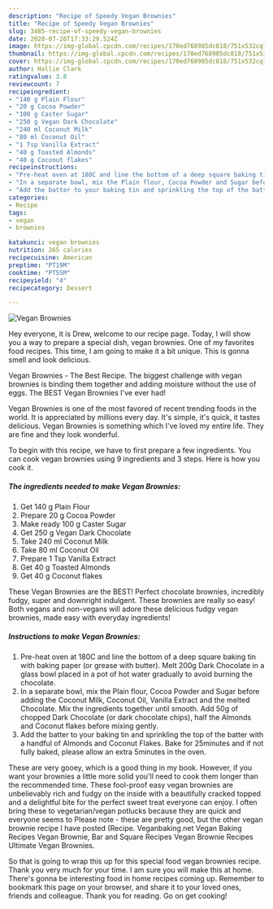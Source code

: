 ```yaml
---
description: "Recipe of Speedy Vegan Brownies"
title: "Recipe of Speedy Vegan Brownies"
slug: 3485-recipe-of-speedy-vegan-brownies
date: 2020-07-26T17:33:29.524Z
image: https://img-global.cpcdn.com/recipes/170ed768985dc818/751x532cq70/vegan-brownies-recipe-main-photo.jpg
thumbnail: https://img-global.cpcdn.com/recipes/170ed768985dc818/751x532cq70/vegan-brownies-recipe-main-photo.jpg
cover: https://img-global.cpcdn.com/recipes/170ed768985dc818/751x532cq70/vegan-brownies-recipe-main-photo.jpg
author: Hallie Clark
ratingvalue: 3.8
reviewcount: 7
recipeingredient:
- "140 g Plain Flour"
- "20 g Cocoa Powder"
- "100 g Caster Sugar"
- "250 g Vegan Dark Chocolate"
- "240 ml Coconut Milk"
- "80 ml Coconut Oil"
- "1 Tsp Vanilla Extract"
- "40 g Toasted Almonds"
- "40 g Coconut flakes"
recipeinstructions:
- "Pre-heat oven at 180C and line the bottom of a deep square baking tin with baking paper (or grease with butter). Melt 200g Dark Chocolate in a glass bowl placed in a pot of hot water gradually to avoid burning the chocolate."
- "In a separate bowl, mix the Plain flour, Cocoa Powder and Sugar before adding the Coconut Milk, Coconut Oil, Vanilla Extract and the melted Chocolate. Mix the ingredients together until smooth. Add 50g of chopped Dark Chocolate (or dark chocolate chips), half the Almonds and Coconut flakes before mixing gently."
- "Add the batter to your baking tin and sprinkling the top of the batter with a handful of Almonds and Coconut Flakes. Bake for 25minutes and if not fully baked, please allow an extra 5minutes in the oven."
categories:
- Recipe
tags:
- vegan
- brownies

katakunci: vegan brownies 
nutrition: 265 calories
recipecuisine: American
preptime: "PT19M"
cooktime: "PT55M"
recipeyield: "4"
recipecategory: Dessert

---
```



![Vegan Brownies](https://img-global.cpcdn.com/recipes/170ed768985dc818/751x532cq70/vegan-brownies-recipe-main-photo.jpg)

Hey everyone, it is Drew, welcome to our recipe page. Today, I will show you a way to prepare a special dish, vegan brownies. One of my favorites food recipes. This time, I am going to make it a bit unique. This is gonna smell and look delicious.

Vegan Brownies - The Best Recipe. The biggest challenge with vegan brownies is binding them together and adding moisture without the use of eggs. The BEST Vegan Brownies I&#39;ve ever had!

Vegan Brownies is one of the most favored of recent trending foods in the world. It is appreciated by millions every day. It's simple, it's quick, it tastes delicious. Vegan Brownies is something which I've loved my entire life. They are fine and they look wonderful.


To begin with this recipe, we have to first prepare a few ingredients. You can cook vegan brownies using 9 ingredients and 3 steps. Here is how you cook it.

<!--inarticleads1-->

##### The ingredients needed to make Vegan Brownies:

1. Get 140 g Plain Flour
1. Prepare 20 g Cocoa Powder
1. Make ready 100 g Caster Sugar
1. Get 250 g Vegan Dark Chocolate
1. Take 240 ml Coconut Milk
1. Take 80 ml Coconut Oil
1. Prepare 1 Tsp Vanilla Extract
1. Get 40 g Toasted Almonds
1. Get 40 g Coconut flakes


These Vegan Brownies are the BEST! Perfect chocolate brownies, incredibly fudgy, super and downright indulgent. These brownies are really so easy! Both vegans and non-vegans will adore these delicious fudgy vegan brownies, made easy with everyday ingredients! 

<!--inarticleads2-->

##### Instructions to make Vegan Brownies:

1. Pre-heat oven at 180C and line the bottom of a deep square baking tin with baking paper (or grease with butter). Melt 200g Dark Chocolate in a glass bowl placed in a pot of hot water gradually to avoid burning the chocolate.
1. In a separate bowl, mix the Plain flour, Cocoa Powder and Sugar before adding the Coconut Milk, Coconut Oil, Vanilla Extract and the melted Chocolate. Mix the ingredients together until smooth. Add 50g of chopped Dark Chocolate (or dark chocolate chips), half the Almonds and Coconut flakes before mixing gently.
1. Add the batter to your baking tin and sprinkling the top of the batter with a handful of Almonds and Coconut Flakes. Bake for 25minutes and if not fully baked, please allow an extra 5minutes in the oven.


These are very gooey, which is a good thing in my book. However, if you want your brownies a little more solid you&#39;ll need to cook them longer than the recommended time. These fool-proof easy vegan brownies are unbelievably rich and fudgy on the inside with a beautifully cracked topped and a delightful bite for the perfect sweet treat everyone can enjoy. I often bring these to vegetarian/vegan potlucks because they are quick and everyone seems to Please note - these are pretty good, but the other vegan brownie recipe I have posted (Recipe. Veganbaking.net Vegan Baking Recipes Vegan Brownie, Bar and Square Recipes Vegan Brownie Recipes Ultimate Vegan Brownies. 

So that is going to wrap this up for this special food vegan brownies recipe. Thank you very much for your time. I am sure you will make this at home. There's gonna be interesting food in home recipes coming up. Remember to bookmark this page on your browser, and share it to your loved ones, friends and colleague. Thank you for reading. Go on get cooking!
